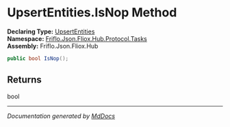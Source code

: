 ﻿<!--  
  <auto-generated>   
    The contents of this file were generated by a tool.  
    Changes to this file may be list if the file is regenerated  
  </auto-generated>   
-->

# UpsertEntities.IsNop Method

**Declaring Type:** [UpsertEntities](../index.md)  
**Namespace:** [Friflo.Json.Fliox.Hub.Protocol.Tasks](../../index.md)  
**Assembly:** Friflo.Json.Fliox.Hub

```csharp
public bool IsNop();
```

## Returns

bool

___

*Documentation generated by [MdDocs](https://github.com/ap0llo/mddocs)*
